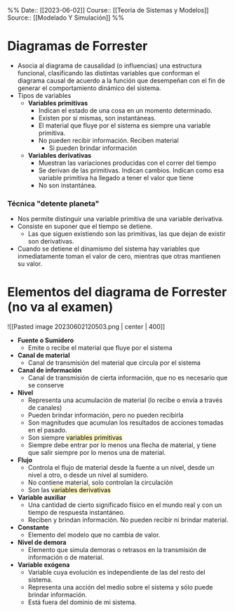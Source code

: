 
%%
Date:: [[2023-06-02]]
Course:: [[Teoría de Sistemas y Modelos]]
Source:: [[Modelado Y Simulación]]
%%

# Diagramas de Forrester

- Asocia al diagrama de causalidad (o influencias) una estructura funcional, clasificando las distintas variables que conforman el diagrama causal de acuerdo a la función  que desempeñan con el fin de generar el comportamiento dinámico del sistema.
- Tipos de variables
	- **Variables primitivas**
		- Indican el estado de una cosa en un momento determinado.
		- Existen por sí mismas, son instantáneas.
		- El material que fluye por el sistema es siempre una variable primitiva.
		- No pueden recibir información. Reciben material
			- Si pueden brindar información
	- **Variables derivativas**
		- Muestran las variaciones producidas con el correr del tiempo
		- Se derivan de las primitivas. Indican cambios. Indican como esa variable primitiva ha llegado a tener el valor que tiene
		- No son instantánea.

### Técnica "detente planeta"
- Nos permite distinguir una variable primitiva de una variable derivativa.
- Consiste en suponer que el tiempo se detiene.
	- Las que siguen existiendo son las primitivas, las que dejan de existir son derivativas.
- Cuando se detiene el dinamismo del sistema hay variables que inmediatamente toman el valor de cero, mientras que otras mantienen su valor.

# Elementos del diagrama de Forrester (no va al examen)

![[Pasted image 20230602120503.png | center | 400]]

- **Fuente o Sumidero**
	- Emite o recibe el material que fluye por el sistema
- **Canal de material**
	- Canal de transmisión del material que circula por el sistema
- **Canal de información**
	- Canal de transmisión de cierta información, que no es necesario que se conserve
- **Nivel**
	- Representa una acumulación de material (lo recibe o envía a través de canales)
	- Pueden brindar información, pero no pueden recibirla
	- Son magnitudes que acumulan los resultados de acciones tomadas en el pasado.
	- Son siempre <mark style="background: #FFF3A3A6;">variables primitivas</mark>
	- Siempre debe entrar por lo menos una flecha de material, y tiene que salir siempre por lo menos una de material.
- **Flujo**
	- Controla el flujo de material desde la fuente a un nivel, desde un nivel a otro, o desde un nivel al sumidero.
	- No contiene material, solo controlan la circulación
	- Son las <mark style="background: #FFF3A3A6;">variables derivativas</mark>
- **Variable auxiliar**
	- Una cantidad de cierto significado físico en el mundo real y con un tiempo de respuesta instantáneo.
	- Reciben y brindan información. No pueden recibir ni brindar material.
- **Constante**
	- Elemento del modelo que no cambia de valor.
- **Nivel de demora**
	- Elemento que simula demoras o retrasos en la transmisión de información o de material.
- **Variable exógena**
	- Variable cuya evolución es independiente de las del resto del sistema.
	- Representa una acción del medio sobre el sistema y sólo puede brindar información.
	- Está fuera del dominio de mi sistema.